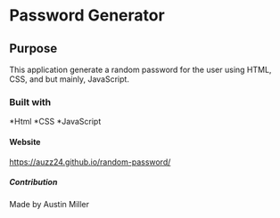 # Password Generator 

## Purpose 
This application generate a random password for the user using HTML, CSS, and but mainly, JavaScript. 

### Built with 
*Html 
*CSS 
*JavaScript

#### Website 
https://auzz24.github.io/random-password/

##### Contribution 
Made by Austin Miller 
